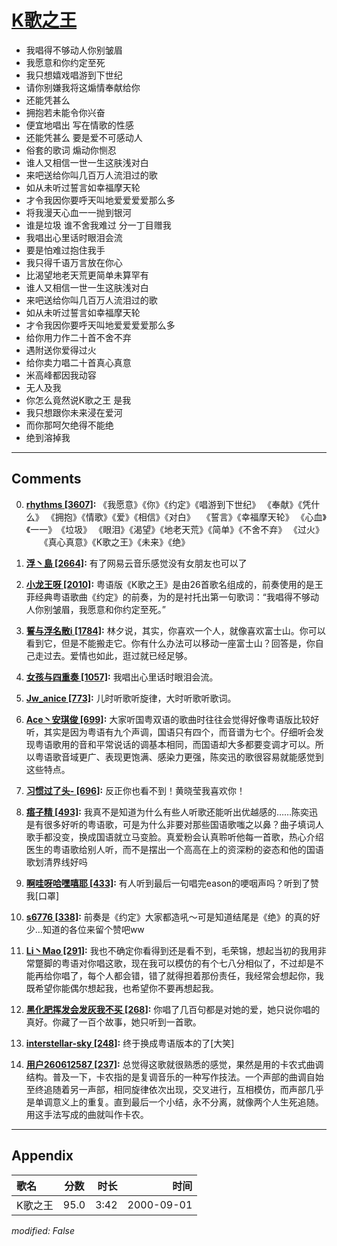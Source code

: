 # [K歌之王](https://music.163.com/song?id=67467)

* 我唱得不够动人你别皱眉
* 我愿意和你约定至死
* 我只想嬉戏唱游到下世纪
* 请你别嫌我将这煽情奉献给你
* 还能凭甚么
* 拥抱若未能令你兴奋
* 便宜地唱出 写在情歌的性感
* 还能凭甚么 要是爱不可感动人
* 俗套的歌词 煽动你恻忍
* 谁人又相信一世一生这肤浅对白
* 来吧送给你叫几百万人流泪过的歌
* 如从未听过誓言如幸福摩天轮
* 才令我因你要呼天叫地爱爱爱爱那么多
* 将我漫天心血一一抛到银河
* 谁是垃圾 谁不舍我难过 分一丁目赠我
* 我唱出心里话时眼泪会流
* 要是怕难过抱住我手
* 我只得千语万言放在你心
* 比渴望地老天荒更简单未算罕有
* 谁人又相信一世一生这肤浅对白
* 来吧送给你叫几百万人流泪过的歌
* 如从未听过誓言如幸福摩天轮
* 才令我因你要呼天叫地爱爱爱爱那么多
* 给你用力作二十首不舍不弃
* 遇附送你爱得过火
* 给你卖力唱二十首真心真意
* 米高峰都因我动容
* 无人及我
* 你怎么竟然说K歌之王 是我
* 我只想跟你未来浸在爱河
* 而你那呵欠绝得不能绝
* 绝到溶掉我


---

## Comments
0. **[rhythms \[3607\]](https://music.163.com/#/user/home?id=2490398):** 《我愿意》《你》《约定》《唱游到下世纪》 《奉献》《凭什么》 《拥抱》《情歌》《爱》《相信》《对白》 　《誓言》《幸福摩天轮》 《心血》《一一》　《垃圾》 《眼泪》《渴望》《地老天荒》《简单》《不舍不弃》 《过火》 　　《真心真意》《K歌之王》《未来》《绝》

1. **[浮丶島 \[2664\]](https://music.163.com/#/user/home?id=42978718):** 有了网易云音乐感觉没有女朋友也可以了

2. **[小龙王呀 \[2010\]](https://music.163.com/#/user/home?id=58125440):** 粤语版《K歌之王》是由26首歌名组成的，前奏使用的是王菲经典粤语歌曲《约定》的前奏，为的是衬托出第一句歌词：“我唱得不够动人你别皱眉，我愿意和你约定至死。” 

3. **[誓与浮名散i \[1784\]](https://music.163.com/#/user/home?id=64568797):** 林夕说，其实，你喜欢一个人，就像喜欢富士山。你可以看到它，但是不能搬走它。你有什么办法可以移动一座富士山？回答是，你自己走过去。爱情也如此，逛过就已经足够。

4. **[女孩与四重奏 \[1057\]](https://music.163.com/#/user/home?id=59942444):** 我唱出心里话时眼泪会流。

5. **[Jw_anice \[773\]](https://music.163.com/#/user/home?id=19043388):** 儿时听歌听旋律，大时听歌听歌词。

6. **[Ace丶安琪俊 \[699\]](https://music.163.com/#/user/home?id=67513733):** 大家听国粤双语的歌曲时往往会觉得好像粤语版比较好听，其实是因为粤语有九个声调，国语只有四个，而音谱为七个。仔细听会发现粤语歌用的音和平常说话的调基本相同，而国语却大多都要变调才可以。所以粤语歌音域更广、表现更饱满、感染力更强，陈奕迅的歌很容易就能感觉到这些特点。

7. **[习惯过了头- \[696\]](https://music.163.com/#/user/home?id=128136263):** 反正你也看不到！黄晓莹我喜欢你！

8. **[痦子精 \[493\]](https://music.163.com/#/user/home?id=61319377):** 我真不是知道为什么有些人听歌还能听出优越感的……陈奕迅是有很多好听的粤语歌，可是为什么非要对那些国语歌嗤之以鼻？曲子填词人歌手都没变，换成国语就立马变脸。真爱粉会认真聆听他每一首歌，热心介绍医生的粤语歌给别人听，而不是摆出一个高高在上的资深粉的姿态和他的国语歌划清界线好吗

9. **[啊哇呀哈嘿嘻耶 \[433\]](https://music.163.com/#/user/home?id=68530485):** 有人听到最后一句唱完eason的哽咽声吗？听到了赞我[口罩]

10. **[s6776 \[338\]](https://music.163.com/#/user/home?id=61318905):** 前奏是《约定》大家都造吼～可是知道结尾是《绝》的真的好少…知道的各位来留个赞吧ww

11. **[Li丶Mao \[291\]](https://music.163.com/#/user/home?id=396717755):** 我也不确定你看得到还是看不到，毛荣锦，想起当初的我用非常蹩脚的粤语对你唱这歌，现在我可以模仿的有个七八分相似了，不过却是不能再给你唱了，每个人都会错，错了就得担着那份责任，我经常会想起你，我既希望你能偶尔想起我，也希望你不要再想起我。

12. **[黑化肥挥发会发灰我不买 \[268\]](https://music.163.com/#/user/home?id=93244856):** 你唱了几百句都是对她的爱，她只说你唱的真好。你藏了一百个故事，她只听到一首歌。

13. **[interstellar-sky \[248\]](https://music.163.com/#/user/home?id=44498107):** 终于换成粤语版本的了[大笑]

14. **[用户260612587 \[237\]](https://music.163.com/#/user/home?id=260612587):** 总觉得这歌就很熟悉的感觉，果然是用的卡农式曲调结构。普及一下，卡农指的是复调音乐的一种写作技法。一个声部的曲调自始至终追随着另一声部，相同旋律依次出现，交叉进行，互相模仿，而声部几乎是单调意义上的重复。直到最后一个小结，永不分离，就像两个人生死追随。用这手法写成的曲就叫作卡农。



---

## Appendix

|歌名|分数|时长|时间|
|:---|:---:|---:|---:|
|K歌之王|95.0|3:42|2000-09-01

*modified: False*